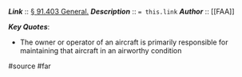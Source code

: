 ***Link***      :: [§ 91.403 General.](https://www.ecfr.gov/current/title-14/chapter-I/subchapter-F/part-91/subpart-E/section-91.403)
***Description***      :: `= this.link`
***Author*** :: [[FAA]]

***Key Quotes***:
* The owner or operator of an aircraft is primarily responsible for maintaining that aircraft in an airworthy condition

#source #far